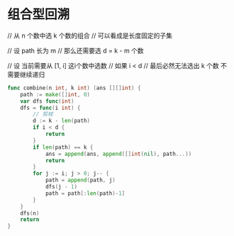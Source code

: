 # 组合型回溯

// 从 n 个数中选 k 个数的组合
// 可以看成是长度固定的子集

// 设 path 长为 m
// 那么还需要选 d = k - m 个数

// 设 当前需要从 [1, i] 这i个数中选数
// 如果 i < d
// 最后必然无法选出 k 个数 不需要继续递归


```go
func combine(n int, k int) (ans [][]int) {
	path := make([]int, 0)
	var dfs func(int)
	dfs = func(i int) {
		// 剪枝
		d := k - len(path)
		if i < d {
			return
		}
		if len(path) == k {
			ans = append(ans, append([]int(nil), path...))
			return
		}
		for j := i; j > 0; j-- {
			path = append(path, j)
			dfs(j - 1)
			path = path[:len(path)-1]
		}
	}
	dfs(n)
	return
}
```